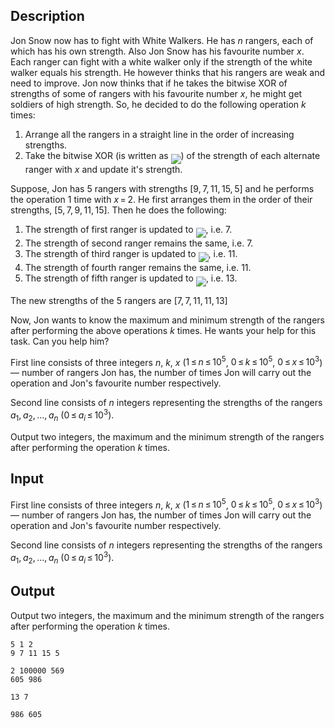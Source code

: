 ## Description

<div><p>Jon Snow now has to fight with White Walkers. He has <span class="tex-span"><i>n</i></span> rangers, each of which has his own strength. Also Jon Snow has his favourite number <span class="tex-span"><i>x</i></span>. Each ranger can fight with a white walker only if the strength of the white walker equals his strength. He however thinks that his rangers are weak and need to improve. Jon now thinks that if he takes the bitwise XOR of strengths of some of rangers with his favourite number <span class="tex-span"><i>x</i></span>, he might get soldiers of high strength. So, he decided to do the following operation <span class="tex-span"><i>k</i></span> times: </p><ol><li> Arrange all the rangers in a straight line in the order of increasing strengths.</li><li> Take the bitwise XOR (is written as <img align="middle" class="tex-formula" src="file://GrRP9faX.png" style="max-width: 100.0%;max-height: 100.0%;">) of the strength of each alternate ranger with <span class="tex-span"><i>x</i></span> and update it's strength.</li></ol> Suppose, Jon has <span class="tex-span">5</span> rangers with strengths <span class="tex-span">[9, 7, 11, 15, 5]</span> and he performs the operation <span class="tex-span">1</span> time with <span class="tex-span"><i>x</i> = 2</span>. He first arranges them in the order of their strengths, <span class="tex-span">[5, 7, 9, 11, 15]</span>. Then he does the following: <ol><li> The strength of first ranger is updated to <img align="middle" class="tex-formula" src="file://xdGlflBe.png" style="max-width: 100.0%;max-height: 100.0%;">, i.e. <span class="tex-span">7</span>.</li><li> The strength of second ranger remains the same, i.e. <span class="tex-span">7</span>.</li><li> The strength of third ranger is updated to <img align="middle" class="tex-formula" src="file://Nb9oPIgC.png" style="max-width: 100.0%;max-height: 100.0%;">, i.e. <span class="tex-span">11</span>.</li><li> The strength of fourth ranger remains the same, i.e. <span class="tex-span">11</span>.</li><li> The strength of fifth ranger is updated to <img align="middle" class="tex-formula" src="file://nXXAywQI.png" style="max-width: 100.0%;max-height: 100.0%;">, i.e. <span class="tex-span">13</span>.</li></ol> The new strengths of the <span class="tex-span">5</span> rangers are <span class="tex-span">[7, 7, 11, 11, 13]</span><p>Now, Jon wants to know the maximum and minimum strength of the rangers after performing the above operations <span class="tex-span"><i>k</i></span> times. He wants your help for this task. Can you help him?</p></div><div class="input-specification"><p>First line consists of three integers <span class="tex-span"><i>n</i></span>, <span class="tex-span"><i>k</i></span>, <span class="tex-span"><i>x</i></span> (<span class="tex-span">1 ≤ <i>n</i> ≤ 10<sup class="upper-index">5</sup></span>, <span class="tex-span">0 ≤ <i>k</i> ≤ 10<sup class="upper-index">5</sup></span>, <span class="tex-span">0 ≤ <i>x</i> ≤ 10<sup class="upper-index">3</sup></span>) — number of rangers Jon has, the number of times Jon will carry out the operation and Jon's favourite number respectively.</p><p>Second line consists of <span class="tex-span"><i>n</i></span> integers representing the strengths of the rangers <span class="tex-span"><i>a</i><sub class="lower-index">1</sub>, <i>a</i><sub class="lower-index">2</sub>, ..., <i>a</i><sub class="lower-index"><i>n</i></sub></span> (<span class="tex-span">0 ≤ <i>a</i><sub class="lower-index"><i>i</i></sub> ≤ 10<sup class="upper-index">3</sup></span>).</p></div><div class="output-specification"><p>Output two integers, the maximum and the minimum strength of the rangers after performing the operation <span class="tex-span"><i>k</i></span> times.</p></div>

## Input

<p>First line consists of three integers <span class="tex-span"><i>n</i></span>, <span class="tex-span"><i>k</i></span>, <span class="tex-span"><i>x</i></span> (<span class="tex-span">1 ≤ <i>n</i> ≤ 10<sup class="upper-index">5</sup></span>, <span class="tex-span">0 ≤ <i>k</i> ≤ 10<sup class="upper-index">5</sup></span>, <span class="tex-span">0 ≤ <i>x</i> ≤ 10<sup class="upper-index">3</sup></span>) — number of rangers Jon has, the number of times Jon will carry out the operation and Jon's favourite number respectively.</p><p>Second line consists of <span class="tex-span"><i>n</i></span> integers representing the strengths of the rangers <span class="tex-span"><i>a</i><sub class="lower-index">1</sub>, <i>a</i><sub class="lower-index">2</sub>, ..., <i>a</i><sub class="lower-index"><i>n</i></sub></span> (<span class="tex-span">0 ≤ <i>a</i><sub class="lower-index"><i>i</i></sub> ≤ 10<sup class="upper-index">3</sup></span>).</p>

## Output

<p>Output two integers, the maximum and the minimum strength of the rangers after performing the operation <span class="tex-span"><i>k</i></span> times.</p>





```input1
5 1 2
9 7 11 15 5

```




```input2
2 100000 569
605 986

```




```output1
13 7
```




```output2
986 605
```


